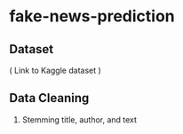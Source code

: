 # fake-news-prediction

## Dataset
( Link to Kaggle dataset )

## Data Cleaning
1. Stemming title, author, and text